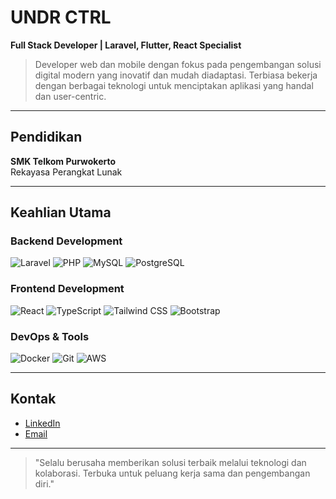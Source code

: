 # UNDR CTRL

**Full Stack Developer | Laravel, Flutter, React Specialist**

> Developer web dan mobile dengan fokus pada pengembangan solusi digital modern yang inovatif dan mudah diadaptasi. Terbiasa bekerja dengan berbagai teknologi untuk menciptakan aplikasi yang handal dan user-centric.

---

## Pendidikan
**SMK Telkom Purwokerto**  
Rekayasa Perangkat Lunak

---

## Keahlian Utama

### Backend Development
![Laravel](https://img.shields.io/badge/Laravel-FF2D20?style=for-the-badge&logo=laravel&logoColor=white)
![PHP](https://img.shields.io/badge/PHP-777BB4?style=for-the-badge&logo=php&logoColor=white)
![MySQL](https://img.shields.io/badge/MySQL-4479A1?style=for-the-badge&logo=mysql&logoColor=white)
![PostgreSQL](https://img.shields.io/badge/PostgreSQL-336791?style=for-the-badge&logo=postgresql&logoColor=white)

### Frontend Development
![React](https://img.shields.io/badge/React-20232A?style=for-the-badge&logo=react&logoColor=61DAFB)
![TypeScript](https://img.shields.io/badge/TypeScript-3178C6?style=for-the-badge&logo=typescript&logoColor=white)
![Tailwind CSS](https://img.shields.io/badge/Tailwind_CSS-38B2AC?style=for-the-badge&logo=tailwind-css&logoColor=white)
![Bootstrap](https://img.shields.io/badge/Bootstrap-563D7C?style=for-the-badge&logo=bootstrap&logoColor=white)

### DevOps & Tools
![Docker](https://img.shields.io/badge/Docker-2496ED?style=for-the-badge&logo=docker&logoColor=white)
![Git](https://img.shields.io/badge/Git-F05032?style=for-the-badge&logo=git&logoColor=white)
![AWS](https://img.shields.io/badge/AWS-232F3E?style=for-the-badge&logo=amazon-aws&logoColor=white)

---

## Kontak
- [LinkedIn](https://linkedin.com/in/rasyasaehan)
- [Email](mailto:nezprojectt@gmail.com)

---

> "Selalu berusaha memberikan solusi terbaik melalui teknologi dan kolaborasi. Terbuka untuk peluang kerja sama dan pengembangan diri."
